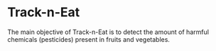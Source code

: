 # Track-n-Eat
The main objective of Track-n-Eat is to detect the amount of harmful chemicals (pesticides) present in fruits and vegetables.
